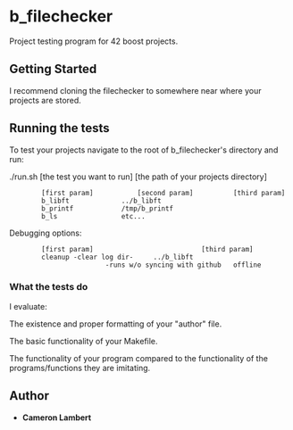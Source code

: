 # b_filechecker

Project testing program for 42 boost projects.

## Getting Started

I recommend cloning the filechecker to somewhere near where your projects are stored.

## Running the tests

To test your projects navigate to the root of b_filechecker's directory and run:

./run.sh [the test you want to run] [the path of your projects directory]

			[first param]			[second param]			[third param]
			b_libft				../b_libft
			b_printf			/tmp/b_printf
			b_ls				etc...

Debugging options:

			[first param]							[third param]
			cleanup	-clear log dir-		../b_libft
							-runs w/o syncing with github	offline


### What the tests do

I evaluate:

The existence and proper formatting of your "author" file.

The basic functionality of your Makefile.

The functionality of your program compared to the functionality of the programs/functions they are imitating.

## Author

* **Cameron Lambert**

